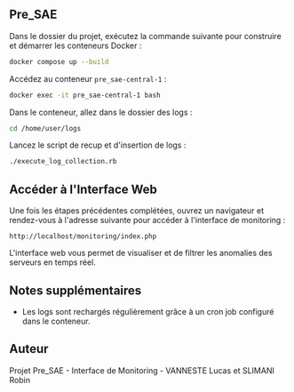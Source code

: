 

## Pre_SAE
Dans le dossier du projet, exécutez la commande suivante pour construire et démarrer les conteneurs Docker :
   ```bash
   docker compose up --build
   ```

Accédez au conteneur `pre_sae-central-1` :
   ```bash
   docker exec -it pre_sae-central-1 bash
   ```

Dans le conteneur, allez dans le dossier des logs :
   ```bash
   cd /home/user/logs
   ```

Lancez le script de recup et d'insertion de logs :
   ```bash
   ./execute_log_collection.rb
   ```

## Accéder à l'Interface Web

Une fois les étapes précédentes complétées, ouvrez un navigateur et rendez-vous à l'adresse suivante pour accéder à l'interface de monitoring :

```
http://localhost/monitoring/index.php
```

L'interface web vous permet de visualiser et de filtrer les anomalies des serveurs en temps réel.

## Notes supplémentaires

- Les logs sont rechargés régulièrement grâce à un cron job configuré dans le conteneur.

## Auteur

Projet Pre_SAE - Interface de Monitoring - VANNESTE Lucas et SLIMANI Robin
